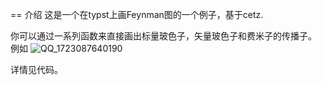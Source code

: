 == 介绍
这是一个在typst上画Feynman图的一个例子，基于cetz.

你可以通过一系列函数来直接画出标量玻色子，矢量玻色子和费米子的传播子。
例如
![QQ_1723087640190](https://github.com/user-attachments/assets/cf8a4742-505a-413f-a293-ce4a945c1ad5)

详情见代码。

